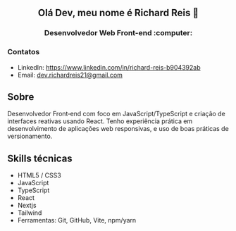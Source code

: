 <h2 align='center'>Olá Dev, meu nome é Richard Reis 👋</h2>

<h3 align='center'>Desenvolvedor Web Front-end :computer:</h3>

   ### Contatos

- LinkedIn: https://www.linkedin.com/in/richard-reis-b904392ab
- Email: dev.richardreis21@gmail.com

Sobre
-----
Desenvolvedor Front‑end com foco em JavaScript/TypeScript e criação de interfaces reativas usando React. Tenho experiência prática em desenvolvimento de aplicações web responsivas, e uso de boas práticas de versionamento.

Skills técnicas
---------------
- HTML5 / CSS3
- JavaScript
- TypeScript
- React
- Nextjs
- Tailwind
- Ferramentas: Git, GitHub, Vite, npm/yarn
